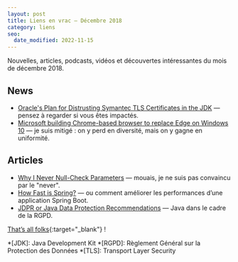 ```yaml
---
layout: post
title: Liens en vrac — Décembre 2018
category: liens
seo:
  date_modified: 2022-11-15
---
```


Nouvelles, articles, podcasts, vidéos et découvertes intéressantes du mois de décembre 2018.

## News

- [Oracle's Plan for Distrusting Symantec TLS Certificates in the JDK](https://blogs.oracle.com/java-platform-group/jdk-distrusting-symantec-tls-certificates)
  — pensez à regarder si vous êtes impactés.
- [Microsoft building Chrome-based browser to replace Edge on Windows 10](https://thehackernews.com/2018/12/edge-browser-anaheim-chromium.html)
  — je suis mitigé : on y perd en diversité, mais on y gagne en uniformité.

## Articles

- [Why I Never Null-Check Parameters](https://dzone.com/articles/why-i-never-null-check-parameters)
  — mouais, je ne suis pas convaincu par le "never".
- [How Fast is Spring?](https://spring.io/blog/2018/12/12/how-fast-is-spring)
  — ou comment améliorer les performances d’une application Spring Boot.
- [JDPR or Java Data Protection Recommendations](https://dzone.com/articles/jdpr-java-data-protection-recommendations)
  — Java dans le cadre de la RGPD.

[That’s all folks](https://www.youtube.com/watch?v=XDdy31itya8 "Moriarty - Lily"){:target="_blank"} !

<!-- prettier-ignore-start -->
*[JDK]: Java Development Kit
*[RGPD]: Règlement Général sur la Protection des Données
*[TLS]: Transport Layer Security
<!-- prettier-ignore-end -->
